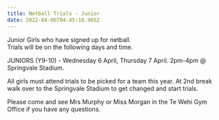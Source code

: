 ```yaml
---
title: Netball Trials - Junior
date: 2022-04-06T04:45:18.965Z
---
```

Junior Girls who have signed up for netball.  
Trials will be on the following days and time.  

JUNIORS (Y9-10) - Wednesday 6 April, Thursday 7 April. 2pm-4pm @ Springvale Stadium.   

All girls must attend trials to be picked for a team this year. At 2nd break walk over to the Springvale Stadium to get changed and start trials.  

Please come and see Mrs Murphy or Miss Morgan in the Te Wehi Gym Office if you have any questions.
